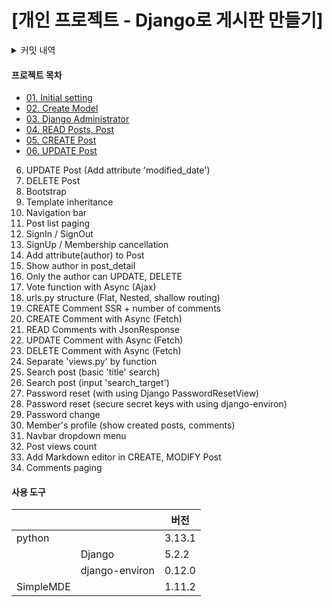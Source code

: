 # [개인 프로젝트 - Django로 게시판 만들기]

<details>
    <summary>커밋 내역</summary>
    1. 프로젝트 생성
    2. urls.py, views.py 체험
    3. Model 생성
    4. superuser 생성 (Django Admin)
    5. READ Posts, Comments
    6. CREATE Comment
    7. CREATE Post
    8. UPDATE Post / use template filter
    9. DELETE Post
    10. UPDATE Comment
    11. DELETE Comment
    12. DELETE Post, Comment with using html-dataset
    13. Isolate script file (Django static)
    14. Apply Bootstrap
    15. Template inheritance
    16. Apply Django Form (use is_valid)
    17. Append navbar
    18. Paging Index page (post list)
    19. Isolate form_errors.html
    20. Sign in / Sign out
    21. Sign up
    22. Password find, change
    23. Add Author in Post, Comment model's properties
    24. Redirect to sign_in page when unknown user doing? CREATE post, comment
    25. Show author in Post, Comment
    26. UPDATE, DELETE only for author
    27. Separate 'views.py' by function
    28. Add recommend (vote) function
    29. Use HTML anchor when comment CREATE, MODIFY, VOTE
    30. Search Post (basic 'title' search)
    31. Search Post (input 'search_target')
    32. Password reset (basic setting using Django PasswordResetView)
    33. Secure secret keys using django-environ
    34. Password change (redirect log_in page when users not logged in access django password change)
    35. Member's profile page (add href in post, comment's created user)
    36. Profile setting in navbar dropdown menu
    37. Post views count
    38. Add Markdown editor (SimpleMDE)
    39. Recommend (vote) Ajax
    40. Comment create Ajax
        1. basic setting
        2. print errors without Django From.errors context
        3. send page where the comment is written
    41. Comments Paging with Ajax
    42. Comment UPDATE Ajax
    43. Comment DELETE Ajax
</details>

#### 프로젝트 목차
- [01. Initial setting](/docs/01-Initial-setting.md)
- [02. Create Model](/docs/02-model.md)
- [03. Django Administrator](/docs/03-Django-administrator.md)
- [04. READ Posts, Post](/docs/04-READ-Post.md)
- [05. CREATE Post](/docs/05-CREATE-Post.md)
- [06. UPDATE Post](/docs/06-UPDATE-Post.md)
06. UPDATE Post (Add attribute 'modified_date')
07. DELETE Post
08. Bootstrap
09. Template inheritance
10. Navigation bar
11. Post list paging
12. SignIn / SignOut
13. SignUp / Membership cancellation
14. Add attribute(author) to Post
15. Show author in post_detail
16. Only the author can UPDATE, DELETE
17. Vote function with Async (Ajax)
18. urls.py structure (Flat, Nested, shallow routing)
19. CREATE Comment SSR + number of comments
20. CREATE Comment with Async (Fetch)
21. READ Comments with JsonResponse
22. UPDATE Comment with Async (Fetch)
23. DELETE Comment with Async (Fetch)
24. Separate 'views.py' by function
25. Search post (basic 'title' search)
26. Search post (input 'search_target')
27. Password reset (with using Django PasswordResetView)
28. Password reset (secure secret keys with using django-environ)
29. Password change
30. Member's profile (show created posts, comments)
31. Navbar dropdown menu
32. Post views count
33. Add Markdown editor in CREATE, MODIFY Post
34. Comments paging


#### 사용 도구
|           |                |  버전  |
|-----------|----------------|--------|
| python    |                | 3.13.1 |
|           | Django         | 5.2.2  |
|           | django-environ | 0.12.0 |
| SimpleMDE |                | 1.11.2 |